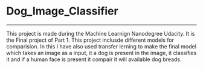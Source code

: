 # Dog_Image_Classifier
---
This project is made during the Machine Learnign Nanodegree Udacity. It is the Final project of Part 1.
This project inclusde different models for comparision. In this I have also used transfer lerning to make the final model which takes an image as a input, it a dog is present in the image, it classifies it and if a human face is present it compair it will available dog breads.
